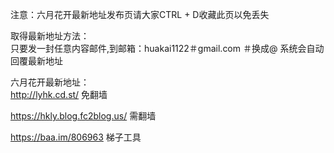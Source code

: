 注意：六月花开最新地址发布页请大家CTRL + D收藏此页以免丢失<br />

取得最新地址方法： <br />
只要发一封任意内容邮件,到邮箱：huakai1122＃gmail.com   ＃换成@ 系统会自动回覆最新地址 <br />

六月花开最新地址：<br />
http://lyhk.cd.st/   免翻墙<br />

https://hkly.blog.fc2blog.us/   需翻墙<br />

https://baa.im/806963 梯子工具<br />


